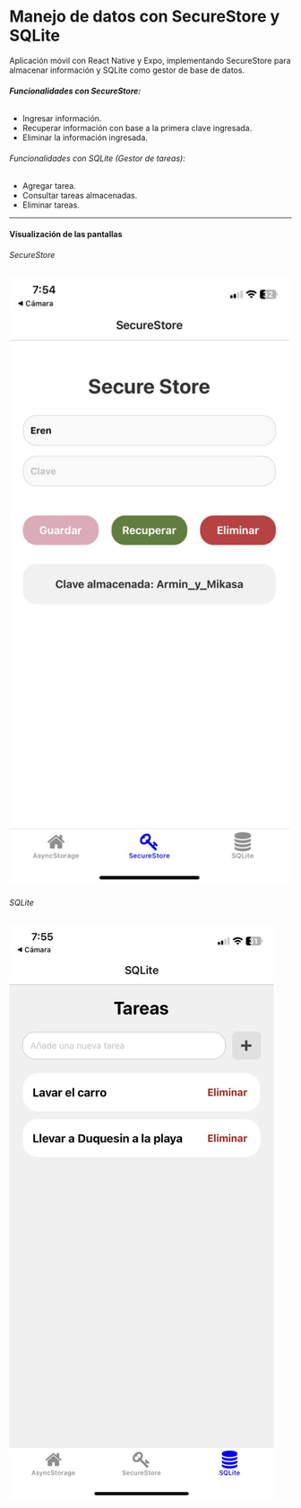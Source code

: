 # Manejo de datos con SecureStore y SQLite

Aplicación móvil con React Native y Expo, implementando SecureStore para almacenar información y SQLite como gestor de base de datos.

###### **Funcionalidades con SecureStore:**

* Ingresar información.
* Recuperar información con base a la primera clave ingresada.
* Eliminar la información ingresada.

###### Funcionalidades con SQLite (Gestor de tareas):

* Agregar tarea.
* Consultar tareas almacenadas.
* Eliminar tareas.

---

#### Visualización de las pantallas

###### SecureStore
<img src="image/README/1741139449282.jpg" alt="Pantalla de SecureStore" width="500" height="1081">


###### SQLite

![Pantalla de SQLite](image/README/1741139515855.jpg)
